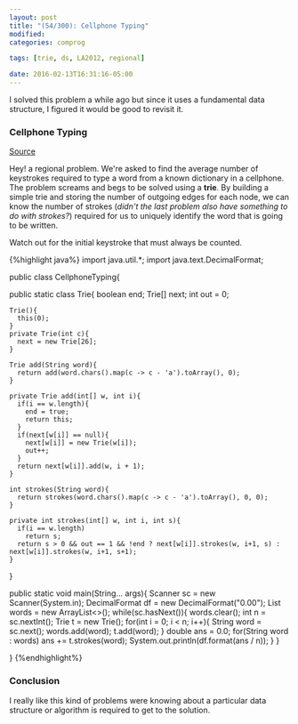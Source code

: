 ```yaml
---
layout: post
title: "(54/300): Cellphone Typing"
modified:
categories: comprog

tags: [trie, ds, LA2012, regional]

date: 2016-02-13T16:31:16-05:00
---
```


I solved this problem a while ago but since it uses a fundamental data structure, I figured it would be good to revisit it.

### Cellphone Typing
<a href="https://icpcarchive.ecs.baylor.edu/index.php?option=com_onlinejudge&Itemid=8&category=572&page=show_problem&problem=4144" target="\_blank">Source</a>

Hey! a regional problem. We're asked to find the average number of keystrokes required to type a word from a known dictionary in a cellphone. The problem screams and begs to be solved using a **trie**. By building a simple trie and storing the number of outgoing edges for each node, we can know the number of strokes (*didn't the last problem also have something to do with strokes?*) required for us to uniquely identify the word that is going to be written.

Watch out for the initial keystroke that must always be counted.

{%highlight java%}
import java.util.*;
import java.text.DecimalFormat;

public class CellphoneTyping{

  public static class Trie{
    boolean end;
    Trie[] next;
    int out = 0;

    Trie(){
      this(0);
    }
    private Trie(int c){
      next = new Trie[26];
    }

    Trie add(String word){
      return add(word.chars().map(c -> c - 'a').toArray(), 0);
    }

    private Trie add(int[] w, int i){
      if(i == w.length){
        end = true;
        return this;
      }
      if(next[w[i]] == null){
        next[w[i]] = new Trie(w[i]);
        out++;
      }
      return next[w[i]].add(w, i + 1);
    }

    int strokes(String word){
      return strokes(word.chars().map(c -> c - 'a').toArray(), 0, 0);
    }

    private int strokes(int[] w, int i, int s){
      if(i == w.length)
        return s;
      return s > 0 && out == 1 && !end ? next[w[i]].strokes(w, i+1, s) : next[w[i]].strokes(w, i+1, s+1);
    }

  }

  public static void main(String... args){
    Scanner sc = new Scanner(System.in);
    DecimalFormat df = new DecimalFormat("0.00");
    List<String> words = new ArrayList<>();
    while(sc.hasNext()){
      words.clear();
      int n = sc.nextInt();
      Trie t = new Trie();
      for(int i = 0; i < n; i++){
        String word = sc.next();
        words.add(word);
        t.add(word);
      }
      double ans = 0.0;
      for(String word : words)
        ans += t.strokes(word);
      System.out.println(df.format(ans / n));
    }
  }

}
{%endhighlight%}


### Conclusion

I really like this kind of problems were knowing about a particular data structure or algorithm is required to get to the solution.
